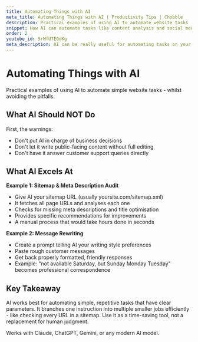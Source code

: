 ```yaml
---
title: Automating Things with AI
meta_title: Automating Things with AI | Productivity Tips | Chobble
description: Practical examples of using AI to automate website tasks
snippet: How AI can automate tasks like content analysis and social media research
order: 2
youtube_id: 5rMfU7EOdKg
meta_description: AI can be really useful for automating tasks on your website like analysing content or researching for social media
---
```


# Automating Things with AI

Practical examples of using AI to automate simple website tasks - whilst avoiding the pitfalls.

## What AI Should NOT Do

First, the warnings:
- Don't put AI in charge of business decisions
- Don't let it write public-facing content without full editing
- Don't have it answer customer support queries directly

## What AI Excels At

**Example 1: Sitemap & Meta Description Audit**
- Give AI your sitemap URL (usually yoursite.com/sitemap.xml)
- It fetches all page URLs and analyses each one
- Checks for missing meta descriptions and title optimisation
- Provides specific recommendations for improvements
- A manual process that would take hours done in seconds

**Example 2: Message Rewriting**
- Create a prompt telling AI your writing style preferences
- Paste rough customer messages
- Get back properly formatted, friendly responses
- Example: "not available Saturday, but Sunday Monday Tuesday" becomes professional correspondence

## Key Takeaway

AI works best for automating simple, repetitive tasks that have clear parameters. It branches one instruction into multiple smaller jobs efficiently - like checking every URL in a sitemap. Use it as a time-saving tool, not a replacement for human judgment.

Works with Claude, ChatGPT, Gemini, or any modern AI model.